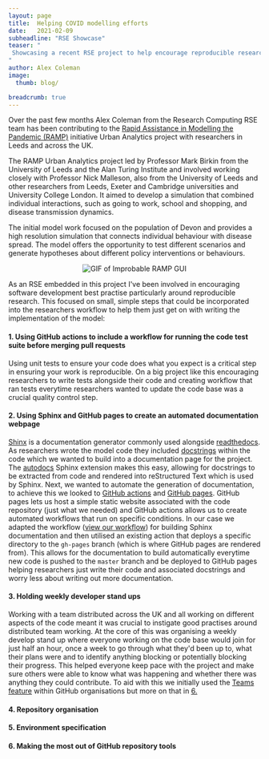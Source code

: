 ```yaml
---
layout: page
title:  Helping COVID modelling efforts
date:   2021-02-09
subheadline: "RSE Showcase"
teaser: "
 Showcasing a recent RSE project to help encourage reproducible research practises in a COVID modelling project
"
author: Alex Coleman
image:
  thumb: blog/

breadcrumb: true
---
```


Over the past few months Alex Coleman from the Research Computing RSE team has been contributing to the [Rapid Assistance in Modelling the Pandemic (RAMP)](https://royalsociety.org/topics-policy/health-and-wellbeing/ramp/) initiative Urban Analytics project with researchers in Leeds and across the UK.

The RAMP Urban Analytics project led by Professor Mark Birkin from the University of Leeds and the Alan Turing Institute and involved working closely with Professor Nick Malleson, also from the University of Leeds and other researchers from Leeds, Exeter and Cambridge universities and University College London. It aimed to develop a simulation that combined individual interactions, such as going to work, school and shopping, and disease transmission dynamics.

The initial model work focused on the population of Devon and provides a high resolution simulation that connects individual behaviour with disease spread. The model offers the opportunity to test different scenarios and generate hypotheses about different policy interventions or behaviours.

<div style="text-align:center;">
  <img src='/images/blog/rseShowcase/RAMP/rampGUI.gif' alt='GIF of Improbable RAMP GUI'/>
</div>


As an RSE embedded in this project I've been involved in encouraging software development best practise particularly around reproducible research. This focused on small, simple steps that could be incorporated into the researchers workflow to help them just get on with writing the implementation of the model:

#### 1. Using GitHub actions to include a workflow for running the code test suite before merging pull requests  
  Using unit tests to ensure your code does what you expect is a critical step in ensuring your work is reproducible. On a big project like this encouraging researchers to write tests alongside their code and creating workflow that ran tests everytime researchers wanted to update the code base was a crucial quality control step.

#### 2. Using Sphinx and GitHub pages to create an automated documentation webpage  
  [Shinx](https://www.sphinx-doc.org/en/master/) is a documentation generator commonly used alongside [readthedocs](https://docs.readthedocs.io/en/stable/index.html). As researchers wrote the model code they included [docstrings](https://www.python.org/dev/peps/pep-0257/) within the code which we wanted to build into a documentation page for the project. The [autodocs](https://www.sphinx-doc.org/en/master/usage/extensions/autodoc.html) Sphinx extension makes this easy, allowing for docstrings to be extracted from code and rendered into reStructured Text which is used by Sphinx. 
  Next, we wanted to automate the generation of documentation, to achieve this we looked to [GitHub actions](https://github.com/features/actions) and [GitHub pages](https://pages.github.com/). GitHub pages lets us host a simple static website associated with the code repository (just what we needed) and GitHub actions allows us to create automated workflows that run on specific conditions. In our case we adapted the workflow ([view our workflow](https://github.com/Urban-Analytics/RAMP-UA/blob/master/.github/workflows/deploy-docs.yml)) for building Sphinx documentation and then utilised an existing action that deploys a specific directory to the `gh-pages` branch (which is where GitHub pages are rendered from). This allows for the documentation to build automatically everytime new code is pushed to the `master` branch and be deployed to GitHub pages helping researchers just write their code and associated docstrings and worry less about writing out more documentation.

#### 3. Holding weekly developer stand ups  
  Working with a team distributed across the UK and all working on different aspects of the code meant it was crucial to instigate good practises around distributed team working. At the core of this was organising a weekly develop stand up where everyone working on the code base would join for just half an hour, once a week to go through what they'd been up to, what their plans were and to identify anything blocking or potentially blocking their progress. This helped everyone keep pace with the project and make sure others were able to know what was happening and whether there was anything they could contribute. 
  To aid with this we initially used the [Teams feature](https://github.com/team) within GitHub organisations but more on that in [6.](./#6-making-the-most-out-of-github-repository-tools)

#### 4. Repository organisation
  


#### 5. Environment specification
#### 6. Making the most out of GitHub repository tools